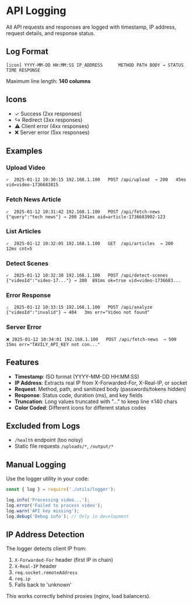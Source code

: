 # API Logging

All API requests and responses are logged with timestamp, IP address, request details, and response status.

## Log Format

```
[icon] YYYY-MM-DD HH:MM:SS IP_ADDRESS      METHOD PATH BODY → STATUS TIME RESPONSE
```

Maximum line length: **140 columns**

## Icons

- ✓  Success (2xx responses)
- ↪️  Redirect (3xx responses)
- ⚠️  Client error (4xx responses)
- ❌ Server error (5xx responses)

## Examples

### Upload Video
```
✓  2025-01-12 10:30:15 192.168.1.100   POST /api/upload  → 200   45ms vid=video-1736683815
```

### Fetch News Article
```
✓  2025-01-12 10:31:42 192.168.1.100   POST /api/fetch-news {"query":"tech news"} → 200 2341ms aid=article-1736683902-123
```

### List Articles
```
✓  2025-01-12 10:32:05 192.168.1.100   GET  /api/articles  → 200   12ms cnt=5
```

### Detect Scenes
```
✓  2025-01-12 10:32:30 192.168.1.100   POST /api/detect-scenes {"videoId":"video-17..."} → 200  891ms ok=true vid=video-1736683...
```

### Error Response
```
⚠️  2025-01-12 10:33:15 192.168.1.100   POST /api/analyze {"videoId":"invalid"} → 404   3ms err="Video not found"
```

### Server Error
```
❌ 2025-01-12 10:34:01 192.168.1.100   POST /api/fetch-news  → 500  15ms err="TAVILY_API_KEY not con..."
```

## Features

- **Timestamp**: ISO format (YYYY-MM-DD HH:MM:SS)
- **IP Address**: Extracts real IP from X-Forwarded-For, X-Real-IP, or socket
- **Request**: Method, path, and sanitized body (passwords/tokens hidden)
- **Response**: Status code, duration (ms), and key fields
- **Truncation**: Long values truncated with "..." to keep line ≤140 chars
- **Color Coded**: Different icons for different status codes

## Excluded from Logs

- `/health` endpoint (too noisy)
- Static file requests `/uploads/*`, `/output/*`

## Manual Logging

Use the logger utility in your code:

```javascript
const { log } = require('./utils/logger');

log.info('Processing video...');
log.error('Failed to process video');
log.warn('API key missing');
log.debug('Debug info'); // Only in development
```

## IP Address Detection

The logger detects client IP from:
1. `X-Forwarded-For` header (first IP in chain)
2. `X-Real-IP` header
3. `req.socket.remoteAddress`
4. `req.ip`
5. Falls back to 'unknown'

This works correctly behind proxies (nginx, load balancers).
